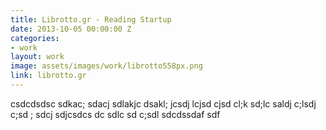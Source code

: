 ```yaml
---
title: Librotto.gr - Reading Startup
date: 2013-10-05 00:00:00 Z
categories:
- work
layout: work
image: assets/images/work/librotto558px.png
link: librotto.gr
---
```


csdcdsdsc sdkac; sdacj sdlakjc dsakl; jcsdj lcjsd cjsd cl;k sd;lc saldj c;lsdj c;sd ; sdcj sdjcsdcs
dc sdlc sd c;sdl sdcdssdaf sdf
